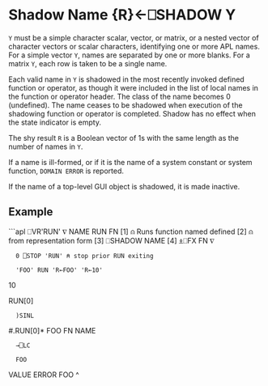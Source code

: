 <!-- Hidden search keywords -->
<div style="display: none;">
  ⎕SHADOW SHADOW
</div>






<h1 class="heading"><span class="name">Shadow Name</span> <span class="command">{R}←⎕SHADOW Y</span></h1>



`Y` must be a simple character scalar, vector, or matrix, or a nested vector of character vectors or scalar characters, identifying one or more APL names.  For a simple vector `Y`, names are separated by one or more blanks.  For a matrix `Y`, each row is taken to be a single name.


Each valid name in `Y` is shadowed in the most recently invoked defined function or operator, as though it were included in the list of local names in the function or operator header.  The class of the name becomes 0 (undefined).  The name ceases to be shadowed when execution of the shadowing function or operator is completed.  Shadow has no effect when the state indicator is empty.



The shy result `R` is a Boolean vector of 1s with the same length as the number of names in `Y`.


If a name is ill-formed, or if it is the name of a system constant or system function, `DOMAIN ERROR` is reported.


If the name of a top-level GUI object is shadowed, it is made inactive.

<h2 class="example">Example</h2>
```apl
      ⎕VR'RUN'
     ∇ NAME RUN FN
[1]   ⍝ Runs function named <NAME> defined
[2]   ⍝ from representation form <FN>
[3]    ⎕SHADOW NAME
[4]    ⍎⎕FX FN
     ∇
 
      0 ⎕STOP 'RUN' ⍝ stop prior RUN exiting
 
      'FOO' RUN 'R←FOO' 'R←10'
10
 
RUN[0]
 
      )SINL
#.RUN[0]*       FOO     FN      NAME
 
      →⎕LC
 
      FOO
VALUE ERROR
      FOO
      ^
```


